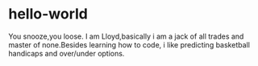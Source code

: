 # hello-world
You snooze,you loose.
I am Lloyd,basically i am a jack of all trades and master of none.Besides learning how to code, i like predicting basketball handicaps and over/under options.
